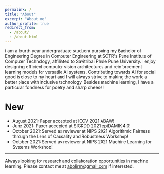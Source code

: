 ```yaml
---
permalink: /
title: "About"
excerpt: "About me"
author_profile: true
redirect_from: 
  - /about/
  - /about.html
---
```


I am a fourth year undergraduate studuent pursuing my Bachelor of Engineering Degree in Computer Engineering at SCTR's Pune Institute of Computer Technology, affiliated to Savitribai Phule Pune University. I enjoy designing efficient computer vision architectures and reinforcement learning models for versatile AI systems. Contributing towards AI for social good is close to my heart and I will always strive to making the world a better place with inclusive technology. Besides machine learning, I have a particular fondness for poetry and sharp cheese!

New
======

- August 2021: Paper accepted at ICCV 2021 ABAW!
- June 2021: Paper accepted at SIGKDD 2021 epiDAMIK 4.0!
- October 2021: Served as reviewer at NIPS 2021 Algorithmic Fairness through the Lens of Causality and Robustness Workshop!
- October 2021: Served as reviewer at NIPS 2021 Machine Learning for Systems Workshop!

---

Always looking for research and collaboration opportunities in machine learning. Please contact me at abolirm@gmail.com if interested.



